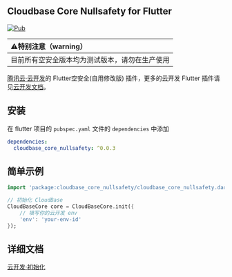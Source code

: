 ## Cloudbase Core Nullsafety for Flutter

[![Pub](https://img.shields.io/pub/v/cloudbase_core_nullsafety)]()

| :warning:特别注意（warning）                   |
| :--------------------------------------------- |
| 目前所有空安全版本均为测试版本，请勿在生产使用 |

[腾讯云·云开发](https://www.cloudbase.net/)的 Flutter空安全(自用修改版) 插件，更多的云开发 Flutter 插件请见[云开发文档](https://docs.cloudbase.net/api-reference/flutter/install.html)。

## 安装

在 flutter 项目的 `pubspec.yaml` 文件的 `dependencies` 中添加

```yaml
dependencies:
  cloudbase_core_nullsafety: ^0.0.3
```

## 简单示例

```dart
import 'package:cloudbase_core_nullsafety/cloudbase_core_nullsafety.dart';

// 初始化 CloudBase
CloudBaseCore core = CloudBaseCore.init({
    // 填写你的云开发 env
    'env': 'your-env-id'
});
```

## 详细文档

[云开发·初始化](https://docs.cloudbase.net/api-reference/flutter/initialization.html)
